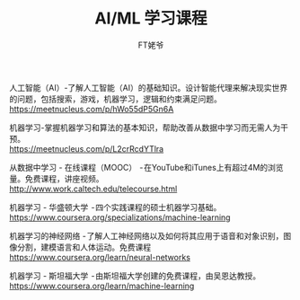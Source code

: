 ﻿---
layout: post
title: AI/ML 学习课程
author: FT姥爷
tags: [课程, 人工智能]
comments: true
excerpt: 
category:
- 资讯
---
 
人工智能（AI）-了解人工智能（AI）的基础知识。设计智能代理来解决现实世界的问题，包括搜索，游戏，机器学习，逻辑和约束满足问题。  
https://meetnucleus.com/p/hWo55dP5Gn6A
<!--more-->

机器学习-掌握机器学习和算法的基本知识，帮助改善从数据中学习而无需人为干预。  
https://meetnucleus.com/p/L2crRcdYTlra

从数据中学习 - 在线课程（MOOC）  - 在YouTube和iTunes上有超过4M的浏览量。免费课程，讲座视频。  
http://www.work.caltech.edu/telecourse.html

机器学习 - 华盛顿大学  - 四个实践课程的硕士机器学习基础。  
https://www.coursera.org/specializations/machine-learning

机器学习的神经网络 - 了解人工神经网络以及如何将其应用于语音和对象识别，图像分割，建模语言和人体运动。免费课程  
https://www.coursera.org/learn/neural-networks

机器学习 - 斯坦福大学  - 由斯坦福大学创建的免费课程，由吴恩达教授。  
https://www.coursera.org/learn/machine-learning

